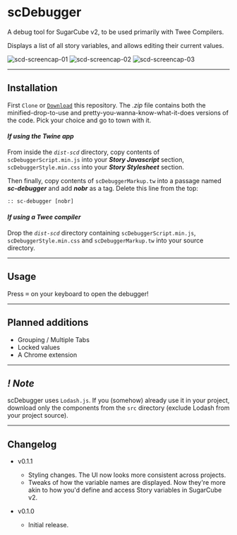 
# scDebugger

A debug tool for SugarCube v2, to be used primarily with Twee Compilers.

Displays a list of all story variables, and allows editing their current values.

![scd-screencap-01](https://imgur.com/bDx7MEg.png)
![scd-screencap-02](https://imgur.com/XT7KNAa.png)
![scd-screencap-03](https://imgur.com/QBzuViU.png)

---

## Installation

First `Clone` or [`Download`](https://github.com/cyrusfirheir/sc-debugger/archive/master.zip) this repository. The *.zip* file contains both the minified-drop-to-use and pretty-you-wanna-know-what-it-does versions of the code. Pick your choice and go to town with it.

#### *If using the Twine app*

From inside the *`dist-scd`* directory, copy contents of `scDebuggerScript.min.js` into your ***Story Javascript*** section, `scDebuggerStyle.min.css` into your ***Story Stylesheet*** section.

Then finally, copy contents of `scDebuggerMarkup.tw` into a passage named ***sc-debugger*** and add ***nobr*** as a tag. Delete this line from the top:

```html
:: sc-debugger [nobr]
```

#### *If using a Twee compiler*

Drop the *`dist-scd`* directory containing `scDebuggerScript.min.js`, `scDebuggerStyle.min.css` and `scDebuggerMarkup.tw` into your source directory.

---

## Usage

Press <kbd>=</kbd> on your keyboard to open the debugger!

---

## Planned additions

- Grouping / Multiple Tabs
- Locked values
- A Chrome extension

---

## ***! Note***

scDebugger uses `Lodash.js`. If you (somehow) already use it in your project, download only the components from the `src` directory (exclude Lodash from your project source).

---

## Changelog

- v0.1.1
  - Styling changes. The UI now looks more consistent across projects.
  - Tweaks of how the variable names are displayed. Now they're more akin to how you'd define and access Story variables in SugarCube v2.

- v0.1.0
  - Initial release.
